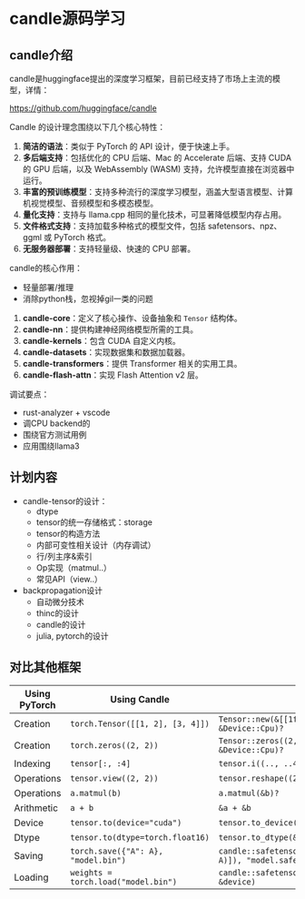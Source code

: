 # candle源码学习

## candle介绍

candle是huggingface提出的深度学习框架，目前已经支持了市场上主流的模型，详情：

https://github.com/huggingface/candle

Candle 的设计理念围绕以下几个核心特性：

1. **简洁的语法**：类似于 PyTorch 的 API 设计，便于快速上手。
2. **多后端支持**：包括优化的 CPU 后端、Mac 的 Accelerate 后端、支持 CUDA 的 GPU 后端，以及 WebAssembly (WASM) 支持，允许模型直接在浏览器中运行。
3. **丰富的预训练模型**：支持多种流行的深度学习模型，涵盖大型语言模型、计算机视觉模型、音频模型和多模态模型。
4. **量化支持**：支持与 llama.cpp 相同的量化技术，可显著降低模型内存占用。
5. **文件格式支持**：支持加载多种格式的模型文件，包括 safetensors、npz、ggml 或 PyTorch 格式。
6. **无服务器部署**：支持轻量级、快速的 CPU 部署。



candle的核心作用：

* 轻量部署/推理
* 消除python栈，忽视掉gil一类的问题



1. **candle-core**：定义了核心操作、设备抽象和 `Tensor` 结构体。
2. **candle-nn**：提供构建神经网络模型所需的工具。
3. **candle-kernels**：包含 CUDA 自定义内核。
4. **candle-datasets**：实现数据集和数据加载器。
5. **candle-transformers**：提供 Transformer 相关的实用工具。
6. **candle-flash-attn**：实现 Flash Attention v2 层。



调试要点：

* rust-analyzer + vscode
* 调CPU backend的
* 围绕官方测试用例
* 应用围绕llama3



## 计划内容

* candle-tensor的设计：
  * dtype
  * tensor的统一存储格式：storage
  * tensor的构造方法
  * 内部可变性相关设计（内存调试）
  * 行/列主序&索引
  * Op实现（matmul..）
  * 常见API（view..）
* backpropagation设计
  * 自动微分技术
  * thinc的设计
  * candle的设计
  * julia, pytorch的设计



## 对比其他框架

| Using PyTorch | Using Candle                        |                                                              |
| ------------- | ----------------------------------- | ------------------------------------------------------------ |
| Creation      | `torch.Tensor([[1, 2], [3, 4]])`    | `Tensor::new(&[[1f32, 2.], [3., 4.]], &Device::Cpu)?`        |
| Creation      | `torch.zeros((2, 2))`               | `Tensor::zeros((2, 2), DType::F32, &Device::Cpu)?`           |
| Indexing      | `tensor[:, :4]`                     | `tensor.i((.., ..4))?`                                       |
| Operations    | `tensor.view((2, 2))`               | `tensor.reshape((2, 2))?`                                    |
| Operations    | `a.matmul(b)`                       | `a.matmul(&b)?`                                              |
| Arithmetic    | `a + b`                             | `&a + &b`                                                    |
| Device        | `tensor.to(device="cuda")`          | `tensor.to_device(&Device::new_cuda(0)?)?`                   |
| Dtype         | `tensor.to(dtype=torch.float16)`    | `tensor.to_dtype(&DType::F16)?`                              |
| Saving        | `torch.save({"A": A}, "model.bin")` | `candle::safetensors::save(&HashMap::from([("A", A)]), "model.safetensors")?` |
| Loading       | `weights = torch.load("model.bin")` | `candle::safetensors::load("model.safetensors", &device)`    |